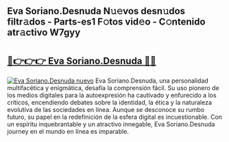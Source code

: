 ## Eva Soriano.Desnuda N𝚞𝚎vos desn𝚞dos filtr𝚊dos - Parts-es1 F𝚘tos vid𝚎o - C𝚘ntenido atr𝚊ctivo W7gyy

# <h2><a href="http://mb4n73.tromn.icu/?c=Eva+Soriano.Desnuda">🔗👉👉👉 Eva Soriano.Desnuda 🔗🔗</a></h2>

[![Eva Soriano.Desnuda nuevo](https://i.imgur.com/pEAQMta.gif)](http://mb4n73.tromn.icu/?c=Eva+Soriano.Desnuda)
Eva Soriano.Desnuda, una personalidad multifacética y enigmática, desafía la comprensión fácil. Su uso pionero de los medios digitales para la autoexpresión ha cautivado y enfurecido a los críticos, encendiendo debates sobre la identidad, la ética y la naturaleza evolutiva de las sociedades en línea. Aunque se desconoce su rumbo futuro, su papel en la redefinición de la esfera digital es incuestionable. Con un espíritu inquebrantable y un atractivo innegable, Eva Soriano.Desnuda journey en el mundo en línea es imparable.
